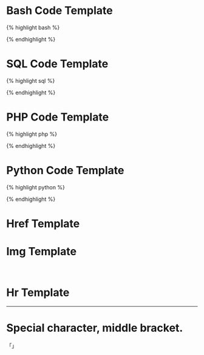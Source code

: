 # Bash Code Template
{% highlight bash %}

{% endhighlight %}

# SQL Code Template
{% highlight sql %}

{% endhighlight %}

# PHP Code Template
{% highlight php %}

{% endhighlight %}

# Python Code Template
{% highlight python %}

{% endhighlight %}

# Href Template
<a href="" target="_blank"></a>

# Img Template
<img src="" title="" height="16px" width="16px" border="0" alt=""/>

# Hr Template
***

# Special character, middle bracket.
「」

